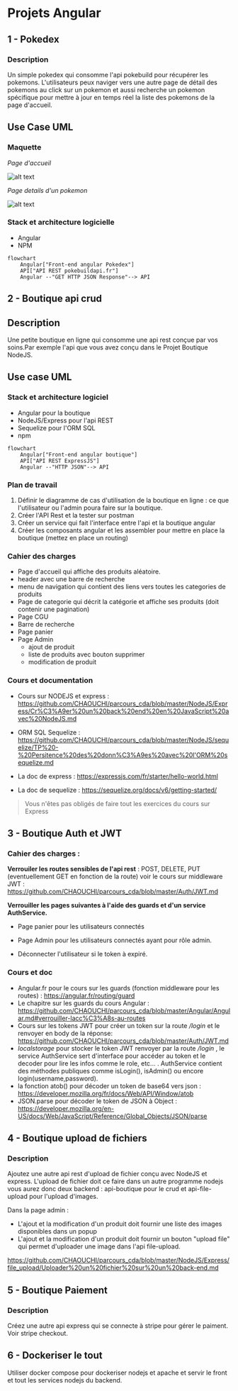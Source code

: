 # Projets Angular

## 1 - Pokedex
### Description
Un simple pokedex qui consomme l'api pokebuild pour récupérer les pokemons.
L'utilisateurs peux naviger vers une autre page de détail des pokemons au click sur un pokemon et aussi recherche un pokemon spécifique pour mettre à jour en temps réel la liste des pokemons de la page d'accueil.

## Use Case UML

### Maquette
*Page d'accueil*

![alt text](Pokedex(1).png)

*Page details d'un pokemon*

![alt text](Pokedex.png) 

### Stack et architecture logicielle
- Angular
- NPM
```mermaid
flowchart
    Angular["Front-end angular Pokedex"]
    API["API REST pokebuildapi.fr"]
    Angular --"GET HTTP JSON Response"--> API
```

## 2 - Boutique api crud
## Description
Une petite boutique en ligne qui consomme une api rest conçue par vos soins.Par exemple l'api que vous avez conçu dans le Projet Boutique NodeJS.

## Use case UML

### Stack et architecture logiciel

- Angular pour la boutique
- NodeJS/Express pour l'api REST
- Sequelize pour l'ORM SQL
- npm

```mermaid
flowchart
    Angular["Front-end angular boutique"]
    API["API REST ExpressJS"]
    Angular --"HTTP JSON"--> API
```

### Plan de travail
1. Définir le diagramme de cas d'utilisation de la boutique en ligne : ce que l'utilisateur ou l'admin poura faire sur la boutique.
2. Créer l'API Rest et la tester sur postman
3. Créer un service qui fait l'interface entre l'api et la boutique angular
4. Créer les composants angular et les assembler pour mettre en place la boutique (mettez en place un routing)

### Cahier des charges
- Page d'accueil qui affiche des produits aléatoire.
-  header avec une barre de recherche
-  menu de navigation qui contient des liens vers toutes les categories de produits
-  Page de categorie qui décrit la catégorie et affiche ses produits (doit contenir une pagination)
-  Page CGU
-  Barre de recherche
-  Page panier
-  Page Admin
    -  ajout de produit
    -  liste de produits avec bouton supprimer
    -  modification de produit

### Cours et documentation
- Cours sur NODEJS et express : https://github.com/CHAOUCHI/parcours_cda/blob/master/NodeJS/Express/Cr%C3%A9er%20un%20back%20end%20en%20JavaScript%20avec%20NodeJS.md

- ORM SQL Sequelize : https://github.com/CHAOUCHI/parcours_cda/blob/master/NodeJS/sequelize/TP%20-%20Persitence%20des%20donn%C3%A9es%20avec%20l'ORM%20sequelize.md
- La doc de express : https://expressjs.com/fr/starter/hello-world.html
- La doc de sequelize : https://sequelize.org/docs/v6/getting-started/

> Vous n'êtes pas obligés de faire tout les exercices du cours sur Express

## 3 - Boutique Auth et JWT
### Cahier des charges :
**Verrouiler les routes sensibles de l'api rest** : POST, DELETE, PUT (eventuellement GET en fonction de la route) voir le cours sur middleware JWT : https://github.com/CHAOUCHI/parcours_cda/blob/master/Auth/JWT.md

**Verrouiller les pages suivantes à l'aide des guards et d'un service AuthService.**
- Page panier pour les utilisateurs connectés
- Page Admin pour les utilisateurs connectés ayant pour rôle admin.

- Déconnecter l'utilisateur si le token à expiré.

### Cours et doc
- Angular.fr pour le cours sur les guards (fonction middleware pour les routes) : https://angular.fr/routing/guard
- Le chapitre sur les guards du cours Angular : https://github.com/CHAOUCHI/parcours_cda/blob/master/Angular/Angular.md#verrouiller-lacc%C3%A8s-au-routes
- Cours sur les tokens JWT pour créer un token sur la route */login* et le renvoyer en body de la réponse: https://github.com/CHAOUCHI/parcours_cda/blob/master/Auth/JWT.md
- *localstorage* pour stocker le token JWT renvoyer par la route */login* , le service AuthService sert d'interface pour accéder au token et le decoder pour lire les infos comme le role, etc... . AuthService contient des méthodes publiques comme isLogin(), isAdmin() ou encore login(username,password).
- la fonction atob() pour décoder un token de base64 vers json : https://developer.mozilla.org/fr/docs/Web/API/Window/atob
- JSON.parse pour décoder le token de JSON à Object : https://developer.mozilla.org/en-US/docs/Web/JavaScript/Reference/Global_Objects/JSON/parse

## 4 - Boutique upload de fichiers
### Description
Ajoutez une autre api rest d'upload de fichier conçu avec NodeJS et express.
L'upload de fichier doit ce faire dans un autre programme nodejs vous aurez donc deux backend : api-boutique pour le crud et api-file-upload pour l'upload d'images.

Dans la page admin :
- L'ajout et la modification d'un produit doit fournir une liste des images disponibles dans un popup
- L'ajout et la modification d'un produit doit fournir un bouton "upload file" qui permet d'uploader une image dans l'api file-upload.

https://github.com/CHAOUCHI/parcours_cda/blob/master/NodeJS/Express/file_upload/Uploader%20un%20fichier%20sur%20un%20back-end.md

## 5 - Boutique Paiement
### Description
Créez une autre api express qui se connecte à stripe pour gérer le paiment.
Voir stripe checkout.

## 6 - Dockeriser le tout
Utiliser docker compose pour dockeriser nodejs et apache et servir le front et tout les services nodejs du backend.
